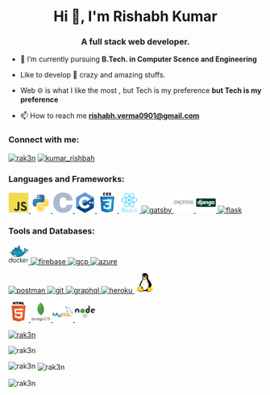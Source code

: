 <h1 align="center">Hi 👋, I'm Rishabh Kumar</h1>
<h3 align="center">A full stack web developer.</h3>

- 🔭 I’m currently pursuing **B.Tech. in Computer Scence and Engineering**


- Like to develop 🔧 crazy and amazing stuffs.

- Web 🌐 is what I like the most , but Tech is my preference **but Tech is my preference**

- 📫 How to reach me **rishabh.verma0901@gmail.com**

<h3 align="left">Connect with me:</h3>
<p align="left">
<a href="https://linkedin.com/in//rishabh-kumar-verma-rak3n/" target="blank"><img align="center" src="https://img.shields.io/badge/LinkedIn-0077B5?style=for-the-badge&logo=linkedin&logoColor=white" alt="rak3n" height="30" width="auto" /></a>
<a href="https://www.codechef.com/users/kumar_rishbah" target="blank"><img align="center" src="https://cdn.jsdelivr.net/npm/simple-icons@3.1.0/icons/codechef.svg" alt="kumar_rishbah" height="30" width="40" /></a>
</p>

<h3 align="left">Languages and Frameworks:</h3>

<p align="left"> 
  <a href="https://developer.mozilla.org/en-US/docs/Web/JavaScript" target="_blank"> 
  <img src="https://raw.githubusercontent.com/devicons/devicon/master/icons/javascript/javascript-original.svg" alt="javascript" width="40" height="40"/> 
 </a> 
 <a href="https://www.python.org" target="_blank"> 
  <img src="https://raw.githubusercontent.com/devicons/devicon/master/icons/python/python-original.svg" alt="python" width="40" height="40"/> 
 </a>
 <a href="https://www.cprogramming.com/" target="_blank"> 
  <img src="https://raw.githubusercontent.com/devicons/devicon/master/icons/c/c-original.svg" alt="c" width="40" height="40"/>
 </a> 
 <a href="https://www.w3schools.com/cpp/" target="_blank"> 
  <img src="https://raw.githubusercontent.com/devicons/devicon/master/icons/cplusplus/cplusplus-original.svg" alt="cplusplus" width="40" height="40"/> 
 </a> 
 <a href="https://www.w3schools.com/css/" target="_blank"> 
  <img src="https://raw.githubusercontent.com/devicons/devicon/master/icons/css3/css3-original-wordmark.svg" alt="css3" width="40" height="40"/> 
 </a> 
 <a href="https://reactjs.org/" target="_blank"> 
  <img src="https://raw.githubusercontent.com/devicons/devicon/master/icons/react/react-original-wordmark.svg" alt="react" width="40" height="40"/> 
 </a> 
 <a href="https://www.gatsbyjs.com/" target="_blank"> 
  <img src="https://www.vectorlogo.zone/logos/gatsbyjs/gatsbyjs-icon.svg" alt="gatsby" width="40" height="40"/>
 </a>
 <a href="https://expressjs.com" target="_blank">
  <img src="https://raw.githubusercontent.com/devicons/devicon/master/icons/express/express-original-wordmark.svg" alt="express" width="40" height="40"/> 
 </a> 
 <a href="https://www.djangoproject.com/" target="_blank">
  <img src="https://raw.githubusercontent.com/devicons/devicon/master/icons/django/django-original.svg" alt="django" width="40" height="40"/> 
 </a> 
 <a href="https://flask.palletsprojects.com/" target="_blank"> 
  <img src="https://www.vectorlogo.zone/logos/pocoo_flask/pocoo_flask-icon.svg" alt="flask" width="40" height="40"/> 
 </a>
</p>
                                                                                                                  
<h3 align="left">Tools and Databases:</h3>                                                                                                                 
<p align="left">
 <a href="https://www.docker.com/" target="_blank"> 
  <img src="https://raw.githubusercontent.com/devicons/devicon/master/icons/docker/docker-original-wordmark.svg" alt="docker" width="40" height="40"/> 
 </a>
 <a href="https://firebase.google.com/" target="_blank"> 
  <img src="https://www.vectorlogo.zone/logos/firebase/firebase-icon.svg" alt="firebase" width="40" height="40"/>
 </a> 
 <a href="https://cloud.google.com" target="_blank"> 
  <img src="https://www.vectorlogo.zone/logos/google_cloud/google_cloud-icon.svg" alt="gcp" width="40" height="40"/>
 </a>
 <a href="https://azure.microsoft.com/en-in/" target="_blank">
  <img src="https://www.vectorlogo.zone/logos/microsoft_azure/microsoft_azure-icon.svg" alt="azure" width="40" height="40"/>
 </a> 
 </p>
 
 
 <p align="left">
 <a href="https://postman.com" target="_blank"> 
  <img src="https://www.vectorlogo.zone/logos/getpostman/getpostman-icon.svg" alt="postman" width="40" height="40"/> 
 </a> 
 <a href="https://git-scm.com/" target="_blank"> 
  <img src="https://www.vectorlogo.zone/logos/git-scm/git-scm-icon.svg" alt="git" width="40" height="40"/> 
 </a> 
 <a href="https://graphql.org" target="_blank">
  <img src="https://www.vectorlogo.zone/logos/graphql/graphql-icon.svg" alt="graphql" width="40" height="40"/>
 </a> 
 <a href="https://heroku.com" target="_blank">
  <img src="https://www.vectorlogo.zone/logos/heroku/heroku-icon.svg" alt="heroku" width="40" height="40"/>
 </a>
 <a href="https://www.linux.org/" target="_blank"> 
  <img src="https://raw.githubusercontent.com/devicons/devicon/master/icons/linux/linux-original.svg" alt="linux" width="40" height="40"/> 
 </a> 
 </p>
 
 
 <p align="left">
 <a href="https://www.w3.org/html/" target="_blank"> 
  <img src="https://raw.githubusercontent.com/devicons/devicon/master/icons/html5/html5-original-wordmark.svg" alt="html5" width="40" height="40"/> 
 </a> 
 <a href="https://www.mongodb.com/" target="_blank">
  <img src="https://raw.githubusercontent.com/devicons/devicon/master/icons/mongodb/mongodb-original-wordmark.svg" alt="mongodb" width="40" height="40"/> 
 </a> 
 <a href="https://www.mysql.com/" target="_blank"> 
 <img src="https://raw.githubusercontent.com/devicons/devicon/master/icons/mysql/mysql-original-wordmark.svg" alt="mysql" width="40" height="40"/>
 </a>
 <a href="https://nodejs.org" target="_blank"> 
  <img src="https://raw.githubusercontent.com/devicons/devicon/master/icons/nodejs/nodejs-original-wordmark.svg" alt="nodejs" width="40" height="40"/> 
 </a> 
</p>

<p align="left"> <a href="https://github.com/ryo-ma/github-profile-trophy"><img src="https://github-profile-trophy.vercel.app/?username=rak3n" alt="rak3n" /></a> </p>

<p align="left"> <img src="https://komarev.com/ghpvc/?username=rak3n&label=Profile%20views&color=0e75b6&style=flat" alt="rak3n" /> </p>

<p><img align="left" src="https://github-readme-stats.vercel.app/api/top-langs?username=rak3n&show_icons=true&locale=en&layout=compact" alt="rak3n" /></p>

<p>&nbsp;<img align="center" src="https://github-readme-stats.vercel.app/api?username=rak3n&show_icons=true&locale=en" alt="rak3n" /></p>

<p><img align="center" src="https://github-readme-streak-stats.herokuapp.com/?user=rak3n&" alt="rak3n" /></p>

